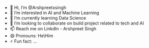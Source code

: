 - 👋 Hi, I’m @Arshpreetxsingh
- 👀 I’m interested in AI and Machine Learning
- 🌱 I’m currently learning Data Science
- 💞️ I’m looking to collaborate on build project related to tech and AI
- 📫 Reach me on LinkdIn - Arshpreet Singh
- 😄 Pronouns: He\Him
- ⚡ Fun fact: ...

<!---
Arshpreetxsingh/Arshpreetxsingh is a ✨ special ✨ repository because its `README.md` (this file) appears on your GitHub profile.
You can click the Preview link to take a look at your changes.
--->
